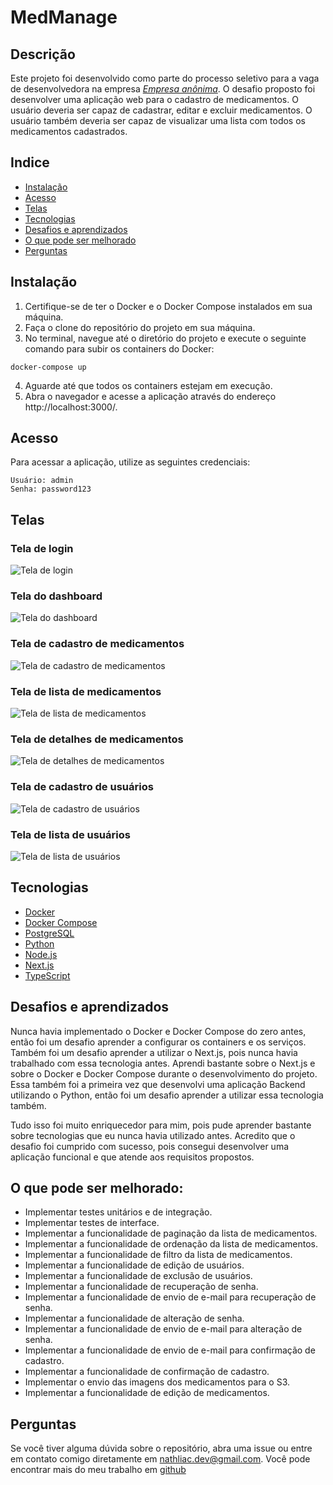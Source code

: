 # MedManage
 
## Descrição	

Este projeto foi desenvolvido como parte do processo seletivo para a vaga de desenvolvedora na empresa [*Empresa anônima*](**). O desafio proposto foi desenvolver uma aplicação web para o cadastro de medicamentos. O usuário deveria ser capaz de cadastrar, editar e excluir medicamentos. O usuário também deveria ser capaz de visualizar uma lista com todos os medicamentos cadastrados.

## Indice

* [Instalação](#instalação)
* [Acesso](#acesso)
* [Telas](#telas)
* [Tecnologias](#tecnologias)
* [Desafios e aprendizados](#desafios-e-aprendizados)
* [O que pode ser melhorado](#o-que-pode-ser-melhorado)
* [Perguntas](#perguntas)


## Instalação

1. Certifique-se de ter o Docker e o Docker Compose instalados em sua máquina.
2. Faça o clone do repositório do projeto em sua máquina.
3. No terminal, navegue até o diretório do projeto e execute o seguinte comando para subir os containers do Docker:

```
docker-compose up
```

4. Aguarde até que todos os containers estejam em execução.
5. Abra o navegador e acesse a aplicação através do endereço http://localhost:3000/.

## Acesso

Para acessar a aplicação, utilize as seguintes credenciais:

```
Usuário: admin
Senha: password123
```

## Telas

### Tela de login

![Tela de login](./screenshots/login.png)

### Tela do dashboard

![Tela do dashboard](./screenshots/dashboard.png)

### Tela de cadastro de medicamentos

![Tela de cadastro de medicamentos](./screenshots/cadastro-medicamento.png)

### Tela de lista de medicamentos

![Tela de lista de medicamentos](./screenshots/lista-medicamentos.png)

### Tela de detalhes de medicamentos

![Tela de detalhes de medicamentos](./screenshots/detalhes_medicamentos.png)

### Tela de cadastro de usuários

![Tela de cadastro de usuários](./screenshots/cadastrar-usuarios.png)

### Tela de lista de usuários

![Tela de lista de usuários](./screenshots/lista-usuarios.png)


## Tecnologias

* [Docker](https://www.docker.com/)
* [Docker Compose](https://docs.docker.com/compose/)
* [PostgreSQL](https://www.postgresql.org/)
* [Python](https://www.python.org/)
* [Node.js](https://nodejs.org/en/)
* [Next.js](https://nextjs.org/)
* [TypeScript](https://www.typescriptlang.org/)


## Desafios e aprendizados

Nunca havia implementado o Docker e Docker Compose do zero antes, então foi um desafio aprender a configurar os containers e os serviços. Também foi um desafio aprender a utilizar o Next.js, pois nunca havia trabalhado com essa tecnologia antes. Aprendi bastante sobre o Next.js e sobre o Docker e Docker Compose durante o desenvolvimento do projeto. Essa também foi a primeira vez que desenvolvi uma aplicação Backend utilizando o Python, então foi um desafio aprender a utilizar essa tecnologia também.

Tudo isso foi muito enriquecedor para mim, pois pude aprender bastante sobre tecnologias que eu nunca havia utilizado antes. Acredito que o desafio foi cumprido com sucesso, pois consegui desenvolver uma aplicação funcional e que atende aos requisitos propostos.


## O que pode ser melhorado:

* Implementar testes unitários e de integração.
* Implementar testes de interface.
* Implementar a funcionalidade de paginação da lista de medicamentos.
* Implementar a funcionalidade de ordenação da lista de medicamentos.
* Implementar a funcionalidade de filtro da lista de medicamentos.
* Implementar a funcionalidade de edição de usuários.
* Implementar a funcionalidade de exclusão de usuários.
* Implementar a funcionalidade de recuperação de senha.
* Implementar a funcionalidade de envio de e-mail para recuperação de senha.
* Implementar a funcionalidade de alteração de senha.
* Implementar a funcionalidade de envio de e-mail para alteração de senha.
* Implementar a funcionalidade de envio de e-mail para confirmação de cadastro.
* Implementar a funcionalidade de confirmação de cadastro.
* Implementar o envio das imagens dos medicamentos para o S3.
* Implementar a funcionalidade de edição de medicamentos.


## Perguntas

Se você tiver alguma dúvida sobre o repositório, abra uma issue ou entre em contato comigo diretamente em [nathliac.dev@gmail.com](mailto:nathaliac.dev@gmail.com). Você pode encontrar mais do meu trabalho em [github](https://github.com/Nthliacc)

